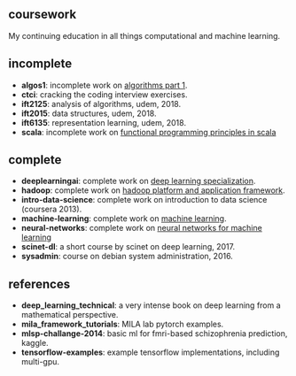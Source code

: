 coursework
----------
My continuing education in all things computational and machine learning.

incomplete
----------
+ **algos1**: incomplete work on [algorithms part 1](https://www.coursera.org/learn/algorithms-part1).
+ **ctci**: cracking the coding interview exercises.
+ **ift2125**: analysis of algorithms, udem, 2018.
+ **ift2015**: data structures, udem, 2018.
+ **ift6135**: representation learning, udem, 2018.
+ **scala**: incomplete work on [functional programming principles in scala](https://www.coursera.org/learn/progfun1)

complete
--------
+ **deeplearningai**: complete work on [deep learning specialization](https://www.coursera.org/specializations/deep-learning).
+ **hadoop**: complete work on [hadoop platform and application framework](https://www.coursera.org/learn/hadoop).
+ **intro-data-science**: complete work on introduction to data science (coursera 2013).
+ **machine-learning**: complete work on [machine learning](https://www.coursera.org/learn/machine-learning).
+ **neural-networks**: complete work on [neural networks for machine learning](https://www.coursera.org/learn/neural-networks)
+ **scinet-dl**: a short course by scinet on deep learning, 2017.
+ **sysadmin**: course on debian system administration, 2016.


references
----------
+ **deep_learning_technical**: a very intense book on deep learning from a mathematical perspective.
+ **mila_framework_tutorials**: MILA lab pytorch examples.
+ **mlsp-challange-2014**: basic ml for fmri-based schizophrenia prediction, kaggle.
+ **tensorflow-examples**: example tensorflow implementations, including multi-gpu.

